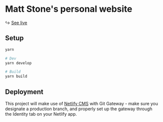 # Matt Stone's personal website

↪️ [See live](https://mattstoneart.com)

## Setup

```sh
yarn

# Dev
yarn develop

# Build
yarn build
```

## Deployment

This project will make use of [Netlify CMS](https://www.netlifycms.org) with Git Gateway - make sure you designate a production branch, and properly set up the gateway through the Identity tab on your Netlify app.